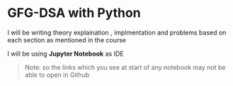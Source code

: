 # GFG-DSA with Python

I will be writing theory explaination , implmentation and problems based on each section as mentioned in the course

I will be using **Jupyter Notebook** as IDE

> Note:  so the links which you see at start of any notebook may not be able to open in Github 
